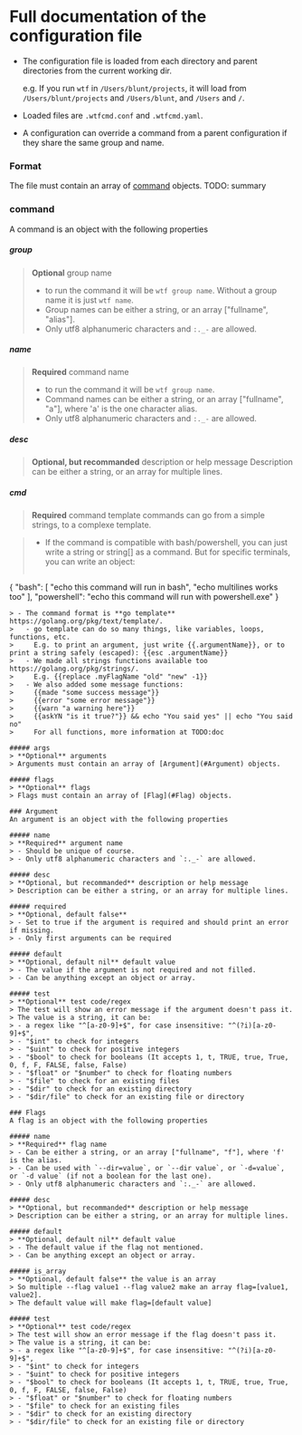 # Full documentation of the configuration file

- The configuration file is loaded from each directory and parent directories from the current working dir.

  e.g. If you run `wtf` in `/Users/blunt/projects`, it will load from `/Users/blunt/projects` and `/Users/blunt`, and `/Users` and `/`.

- Loaded files are `.wtfcmd.conf` and `.wtfcmd.yaml`.
- A configuration can override a command from a parent configuration if they share the same group and name.

### Format
The file must contain an array of [command](#command) objects.
TODO: summary

### command
A command is an object with the following properties

##### group
> **Optional** group name
> - to run the command it will be `wtf group name`. Without a group name it is just `wtf name`.
> - Group names can be either a string, or an array ["fullname", "alias"].
> - Only utf8 alphanumeric characters and `:._-` are allowed.

##### name
> **Required** command name
> - to run the command it will be `wtf group name`.
> - Command names can be either a string, or an array ["fullname", "a"], where 'a' is the one character alias.
> - Only utf8 alphanumeric characters and `:._-` are allowed.

##### desc
> **Optional, but recommanded** description or help message
> Description can be either a string, or an array for multiple lines.

##### cmd
> **Required** command template
> commands can go from a simple strings, to a complexe template.

> - If the command is compatible with bash/powershell, you can just write a string or string[] as a command.
> But for specific terminals, you can write an object:
> ```json
{
	"bash": [
		"echo this command will run in bash",
		"echo multilines works too"
	],
	"powershell": "echo this command will run with powershell.exe"
}
```
> - The command format is **go template** https://golang.org/pkg/text/template/.
>   - go template can do so many things, like variables, loops, functions, etc.
>     E.g. to print an argument, just write {{.argumentName}}, or to print a string safely (escaped): {{esc .argumentName}}
>   - We made all strings functions available too https://golang.org/pkg/strings/.
>     E.g. {{replace .myFlagName "old" "new" -1}}
>   - We also added some message functions:
>     {{made "some success message"}}
>     {{error "some error message"}}
>     {{warn "a warning here"}}
>     {{askYN "is it true?"}} && echo "You said yes" || echo "You said no"
>     For all functions, more information at TODO:doc

##### args
> **Optional** arguments
> Arguments must contain an array of [Argument](#Argument) objects.

##### flags
> **Optional** flags
> Flags must contain an array of [Flag](#Flag) objects.

### Argument
An argument is an object with the following properties

##### name
> **Required** argument name
> - Should be unique of course.
> - Only utf8 alphanumeric characters and `:._-` are allowed.

##### desc
> **Optional, but recommanded** description or help message
> Description can be either a string, or an array for multiple lines.

##### required
> **Optional, default false**
> - Set to true if the argument is required and should print an error if missing.
> - Only first arguments can be required

##### default
> **Optional, default nil** default value
> - The value if the argument is not required and not filled.
> - Can be anything except an object or array.

##### test
> **Optional** test code/regex
> The test will show an error message if the argument doesn't pass it.
> The value is a string, it can be:
> - a regex like "^[a-z0-9]+$", for case insensitive: "^(?i)[a-z0-9]+$",
> - "$int" to check for integers
> - "$uint" to check for positive integers
> - "$bool" to check for booleans (It accepts 1, t, TRUE, true, True, 0, f, F, FALSE, false, False)
> - "$float" or "$number" to check for floating numbers
> - "$file" to check for an existing files
> - "$dir" to check for an existing directory
> - "$dir/file" to check for an existing file or directory

### Flags
A flag is an object with the following properties

##### name
> **Required** flag name
> - Can be either a string, or an array ["fullname", "f"], where 'f' is the alias.
> - Can be used with `--dir=value`, or `--dir value`, or `-d=value`, or `-d value` (if not a boolean for the last one).
> - Only utf8 alphanumeric characters and `:._-` are allowed.

##### desc
> **Optional, but recommanded** description or help message
> Description can be either a string, or an array for multiple lines.

##### default
> **Optional, default nil** default value
> - The default value if the flag not mentioned.
> - Can be anything except an object or array.

##### is_array
> **Optional, default false** the value is an array
> So multiple --flag value1 --flag value2 make an array flag=[value1, value2].
> The default value will make flag=[default value]

##### test
> **Optional** test code/regex
> The test will show an error message if the flag doesn't pass it.
> The value is a string, it can be:
> - a regex like "^[a-z0-9]+$", for case insensitive: "^(?i)[a-z0-9]+$",
> - "$int" to check for integers
> - "$uint" to check for positive integers
> - "$bool" to check for booleans (It accepts 1, t, TRUE, true, True, 0, f, F, FALSE, false, False)
> - "$float" or "$number" to check for floating numbers
> - "$file" to check for an existing files
> - "$dir" to check for an existing directory
> - "$dir/file" to check for an existing file or directory